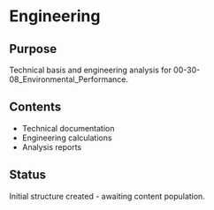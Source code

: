 # Engineering

## Purpose
Technical basis and engineering analysis for 00-30-08_Environmental_Performance.

## Contents
- Technical documentation
- Engineering calculations
- Analysis reports

## Status
Initial structure created - awaiting content population.
